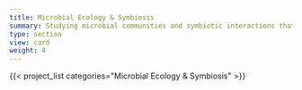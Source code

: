 ```yaml
---
title: Microbial Ecology & Symbiosis
summary: Studying microbial communities and symbiotic interactions that shape moss function and ecosystem processes in drylands.
type: section
view: card
weight: 4
---
```

{{< project_list categories="Microbial Ecology & Symbiosis" >}}
